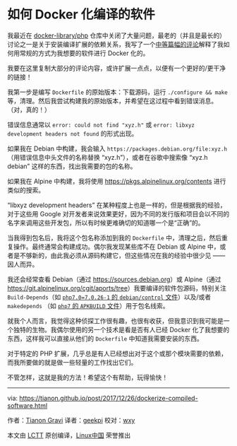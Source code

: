 如何 Docker 化编译的软件
======

我最近在 [docker-library/php][1] 仓库中关闭了大量问题，最老的（并且是最长的）讨论之一是关于安装编译扩展的依赖关系，我写了一个[中等篇幅的评论][2]解释了我如何用常规的方式为我想要的软件进行 Docker 化的。

我要在这里复制大部分的评论内容，或许扩展一点点，以便有一个更好的/更干净的链接！

我第一步是编写 `Dockerfile` 的原始版本：下载源码，运行 `./configure && make` 等，清理。然后我尝试构建我的原始版本，并希望在这过程中看到错误消息。（对，真的！）

错误信息通常以 `error: could not find "xyz.h"` 或 `error: libxyz development headers not found` 的形式出现。

如果我在 Debian 中构建，我会输入 `https://packages.debian.org/file:xyz.h`（用错误信息中头文件的名称替换 “xyz.h”），或者在谷歌中搜索像 “xyz.h debian” 这样的东西，找出我需要的包的名称。

如果我在 Alpine 中构建，我将使用 <https://pkgs.alpinelinux.org/contents> 进行类似的搜索。

“libxyz development headers” 在某种程度上也是一样的，但是根据我的经验，对于这些用 Google 对开发者来说效果更好，因为不同的发行版和项目会以不同的名字来调用这些开发包，所以有时候更难确切的知道哪一个是“正确”的。

当我得到包名后，我将这个包名称添加到我的 `Dockerfile` 中，清理之后，然后重复操作。最终通常会构建成功。偶尔我发现某些库不在 Debian 或 Alpine 中，或者是不够新的，由此我必须从源码构建它，但这些情况在我的经验中很少见 —— 因人而异。

我还会经常查看 Debian（通过 <https://sources.debian.org>）或 Alpine（通过 <https://git.alpinelinux.org/cgit/aports/tree>）我要编译的软件包源码，特别关注 `Build-Depends`（如 [`php7.0=7.0.26-1` 的 `debian/control` 文件][3]）以及/或者 `makedepends` （如 [`php7` 的 `APKBUILD` 文件][4]）用于包名线索。

就我个人而言，我觉得这种侦探工作很有趣，也很有收获，但我意识到我可能是一个独特的生物。我偶尔使用的另一个技术是看是否有人已经 Docker 化了我想要的东西，这样我可以直接从他们的 `Dockerfile` 中知道我需要安装的东西。

对于特定的 PHP 扩展，几乎总是有人已经想出对于这个或那个模块需要的依赖，而我所要做的就是做一些轻量的工作找出它们。

不管怎样，这就是我的方法！希望这个有帮助，玩得愉快！

--------------------------------------------------------------------------------

via: https://tianon.github.io/post/2017/12/26/dockerize-compiled-software.html

作者：[Tianon Gravi][a]
译者：[geekpi](https://github.com/geekpi)
校对：[wxy](https://github.com/wxy)

本文由 [LCTT](https://github.com/LCTT/TranslateProject) 原创编译，[Linux中国](https://linux.cn/) 荣誉推出

[a]:https://tianon.github.io
[1]:https://github.com/docker-library/php
[2]:https://github.com/docker-library/php/issues/75#issuecomment-353673374
[3]:https://sources.debian.org/src/php7.0/7.0.26-1/debian/control/
[4]:https://git.alpinelinux.org/cgit/aports/tree/community/php7/APKBUILD?id=d0ca197f031f96d4664cafaa618aeccf94640a1e
